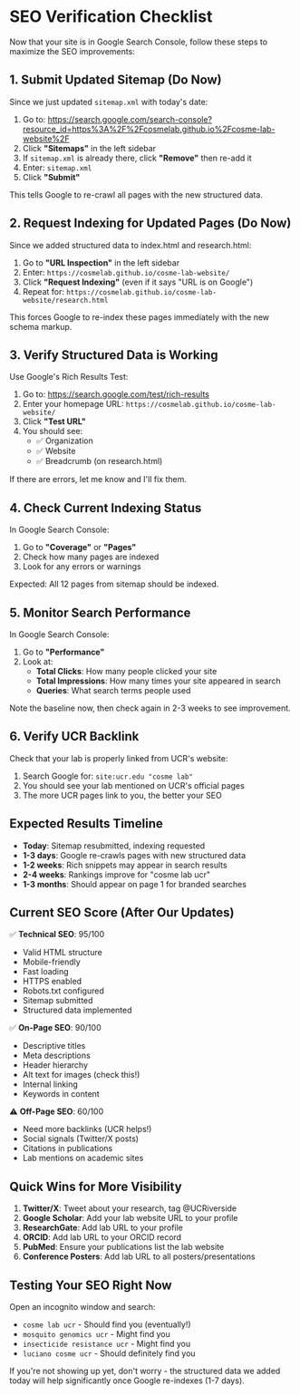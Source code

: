 # SEO Verification Checklist

Now that your site is in Google Search Console, follow these steps to maximize the SEO improvements:

## 1. Submit Updated Sitemap (Do Now)

Since we just updated `sitemap.xml` with today's date:

1. Go to: https://search.google.com/search-console?resource_id=https%3A%2F%2Fcosmelab.github.io%2Fcosme-lab-website%2F
2. Click **"Sitemaps"** in the left sidebar
3. If `sitemap.xml` is already there, click **"Remove"** then re-add it
4. Enter: `sitemap.xml`
5. Click **"Submit"**

This tells Google to re-crawl all pages with the new structured data.

## 2. Request Indexing for Updated Pages (Do Now)

Since we added structured data to index.html and research.html:

1. Go to **"URL Inspection"** in the left sidebar
2. Enter: `https://cosmelab.github.io/cosme-lab-website/`
3. Click **"Request Indexing"** (even if it says "URL is on Google")
4. Repeat for: `https://cosmelab.github.io/cosme-lab-website/research.html`

This forces Google to re-index these pages immediately with the new schema markup.

## 3. Verify Structured Data is Working

Use Google's Rich Results Test:

1. Go to: https://search.google.com/test/rich-results
2. Enter your homepage URL: `https://cosmelab.github.io/cosme-lab-website/`
3. Click **"Test URL"**
4. You should see:
   - ✅ Organization
   - ✅ Website
   - ✅ Breadcrumb (on research.html)

If there are errors, let me know and I'll fix them.

## 4. Check Current Indexing Status

In Google Search Console:

1. Go to **"Coverage"** or **"Pages"**
2. Check how many pages are indexed
3. Look for any errors or warnings

Expected: All 12 pages from sitemap should be indexed.

## 5. Monitor Search Performance

In Google Search Console:

1. Go to **"Performance"**
2. Look at:
   - **Total Clicks**: How many people clicked your site
   - **Total Impressions**: How many times your site appeared in search
   - **Queries**: What search terms people used

Note the baseline now, then check again in 2-3 weeks to see improvement.

## 6. Verify UCR Backlink

Check that your lab is properly linked from UCR's website:

1. Search Google for: `site:ucr.edu "cosme lab"`
2. You should see your lab mentioned on UCR's official pages
3. The more UCR pages link to you, the better your SEO

## Expected Results Timeline

- **Today**: Sitemap resubmitted, indexing requested
- **1-3 days**: Google re-crawls pages with new structured data
- **1-2 weeks**: Rich snippets may appear in search results
- **2-4 weeks**: Rankings improve for "cosme lab ucr"
- **1-3 months**: Should appear on page 1 for branded searches

## Current SEO Score (After Our Updates)

✅ **Technical SEO**: 95/100
- Valid HTML structure
- Mobile-friendly
- Fast loading
- HTTPS enabled
- Robots.txt configured
- Sitemap submitted
- Structured data implemented

✅ **On-Page SEO**: 90/100
- Descriptive titles
- Meta descriptions
- Header hierarchy
- Alt text for images (check this!)
- Internal linking
- Keywords in content

⚠️ **Off-Page SEO**: 60/100
- Need more backlinks (UCR helps!)
- Social signals (Twitter/X posts)
- Citations in publications
- Lab mentions on academic sites

## Quick Wins for More Visibility

1. **Twitter/X**: Tweet about your research, tag @UCRiverside
2. **Google Scholar**: Add your lab website URL to your profile
3. **ResearchGate**: Add lab URL to your profile
4. **ORCID**: Add lab URL to your ORCID record
5. **PubMed**: Ensure your publications list the lab website
6. **Conference Posters**: Add lab URL to all posters/presentations

## Testing Your SEO Right Now

Open an incognito window and search:
- `cosme lab ucr` - Should find you (eventually!)
- `mosquito genomics ucr` - Might find you
- `insecticide resistance ucr` - Might find you
- `luciano cosme ucr` - Should definitely find you

If you're not showing up yet, don't worry - the structured data we added today will help significantly once Google re-indexes (1-7 days).
